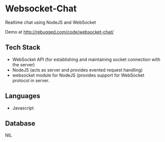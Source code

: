 Websocket-Chat
==============

Realtime chat using NodeJS and WebSocket

Demo at http://rebugged.com/code/websocket-chat/

## Tech Stack
* WebSocket API (for establishing and maintaining socket connection with the server)
* NodeJS (acts as server and provides evented request handling)
* websocket module for NodeJS (provides support for WebSocket protocol in server.

## Languages
* Javascript

## Database
NIL
